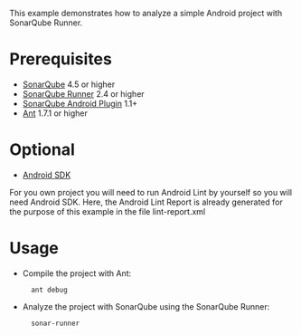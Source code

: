This example demonstrates how to analyze a simple Android project with SonarQube Runner.

Prerequisites
=============
* [SonarQube](http://www.sonarsource.org/downloads/) 4.5 or higher
* [SonarQube Runner](http://docs.sonarqube.org/display/SONAR/Installing+and+Configuring+SonarQube+Runner) 2.4 or higher
* [SonarQube Android Plugin](http://redirect.sonarsource.com/plugins/android.html ) 1.1+
* [Ant](http://ant.apache.org/) 1.7.1 or higher

Optional
========
* [Android SDK](http://developer.android.com/sdk/index.html)

For you own project you will need to run Android Lint by yourself so you will need Android SDK.
Here, the Android Lint Report is already generated for the purpose of this example in the file lint-report.xml

Usage
=====
* Compile the project with Ant:

        ant debug

* Analyze the project with SonarQube using the SonarQube Runner:

        sonar-runner
